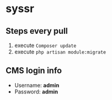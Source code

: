 # syssr

## Steps every pull
 1. execute `Composer update`
 2. execute `php artisan module:migrate`


## CMS login info
 - Username: **admin**
 - Password: **admin**
